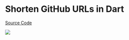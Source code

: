 # Shorten GitHub URLs in Dart

[Source Code](../source/shorten-github-urls-in-dart.dart)

![](../images/shorten-github-urls-in-dart.jpg)
